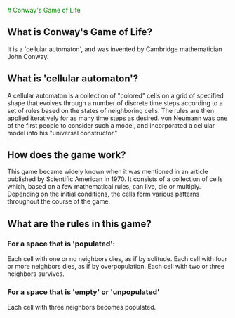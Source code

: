 <font color="green"> # Conway's Game of Life </font>

## What is Conway's Game of Life?
It is a 'cellular automaton', and was invented by Cambridge mathematician John Conway.

## What is 'cellular automaton'?
A cellular automaton is a collection of "colored" cells on a grid of specified shape that evolves through a number of discrete time steps according to a set of rules based on the states of neighboring cells. The rules are then applied iteratively for as many time steps as desired. von Neumann was one of the first people to consider such a model, and incorporated a cellular model into his "universal constructor."

## How does the game work?
This game became widely known when it was mentioned in an article published by Scientific American in 1970. It consists of a collection of cells which, based on a few mathematical rules, can live, die or multiply. Depending on the initial conditions, the cells form various patterns throughout the course of the game.

## What are the rules in this game?
### For a space that is 'populated':
Each cell with one or no neighbors dies, as if by solitude.
Each cell with four or more neighbors dies, as if by overpopulation.
Each cell with two or three neighbors survives.
### For a space that is 'empty' or 'unpopulated'
Each cell with three neighbors becomes populated.